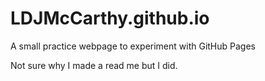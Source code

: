 # LDJMcCarthy.github.io
A small practice webpage to experiment with GitHub Pages

Not sure why I made a read me but I did.